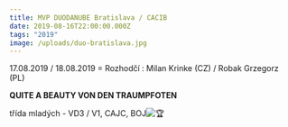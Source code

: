 ```yaml
---
title: MVP DUODANUBE Bratislava / CACIB
date: 2019-08-16T22:00:00.000Z
tags: "2019"
image: /uploads/duo-bratislava.jpg
---
```

17.08.2019 / 18.08.2019 = Rozhodčí : Milan Krinke (CZ) / Robak Grzegorz (PL)

**QUITE A BEAUTY VON DEN TRAUMPFOTEN**

třída mladých - VD3 / V1, CAJC, BOJ![🏆](https://static.xx.fbcdn.net/images/emoji.php/v9/tbe/1/16/1f3c6.png)